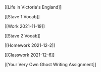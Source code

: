 [[Life in Victoria's England]]

[[Stave 1 Vocab]]

[[Work 2021-11-19]]

[[Stave 2 Vocab]]

[[Homework 2021-12-2]]

[[Classwork 2021-12-6]]

[[Your Very Own Ghost Writing Assignment]]